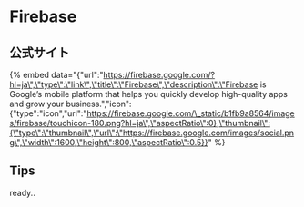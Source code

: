 # Firebase

## 公式サイト

{% embed data="{\"url\":\"https://firebase.google.com/?hl=ja\",\"type\":\"link\",\"title\":\"Firebase\",\"description\":\"Firebase is Google’s mobile platform that helps you quickly develop high-quality apps and grow your business.\",\"icon\":{\"type\":\"icon\",\"url\":\"https://firebase.google.com/\_static/b1fb9a8564/images/firebase/touchicon-180.png?hl=ja\",\"aspectRatio\":0},\"thumbnail\":{\"type\":\"thumbnail\",\"url\":\"https://firebase.google.com/images/social.png\",\"width\":1600,\"height\":800,\"aspectRatio\":0.5}}" %}

## Tips

ready..

